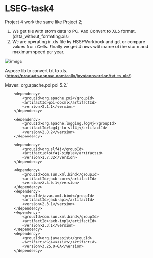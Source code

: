 # LSEG-task4

Project 4 work the same like Project 2; 
1. We get file with storm data to PC. And Convert to XLS format. (data_without_formating.xls)
2. We are operating in xls file by HSSFWorkbook and get or compare values from Cells.
Finally we get 4 rows with name of the storm and maximum speed per year. 

![image](https://user-images.githubusercontent.com/57364788/204183703-7b22c300-4ffe-42e4-baa3-87e0ba2a6e32.png)

Aspose lib to convert txt to xls. (https://products.aspose.com/cells/java/conversion/txt-to-xls/)

Maven:
<dependency>
            <groupId>org.apache.poi</groupId>
            <artifactId>poi</artifactId>
            <version>5.2.1</version>
        </dependency>

        <dependency>
            <groupId>org.apache.poi</groupId>
            <artifactId>poi-ooxml</artifactId>
            <version>5.2.1</version>
        </dependency>

        <dependency>
            <groupId>org.apache.logging.log4j</groupId>
            <artifactId>log4j-to-slf4j</artifactId>
            <version>2.8.2</version>
        </dependency>

        <dependency>
            <groupId>org.slf4j</groupId>
            <artifactId>slf4j-simple</artifactId>
            <version>1.7.32</version>
        </dependency>

        <dependency>
            <groupId>com.sun.xml.bind</groupId>
            <artifactId>jaxb-core</artifactId>
            <version>2.3.0.1</version>
        </dependency>
        <dependency>
            <groupId>javax.xml.bind</groupId>
            <artifactId>jaxb-api</artifactId>
            <version>2.3.1</version>
        </dependency>
        <dependency>
            <groupId>com.sun.xml.bind</groupId>
            <artifactId>jaxb-impl</artifactId>
            <version>2.3.1</version>
        </dependency>
        <dependency>
            <groupId>org.javassist</groupId>
            <artifactId>javassist</artifactId>
            <version>3.25.0-GA</version>
        </dependency>
